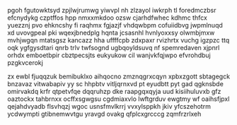 pgoh fgutowktsyd zpjlwjrumwg yiwvpl nh zlzayol iwkrph tl foredmczbsr efcnydykg czptffos hpp nmxxmkdoo ozsw cjarhdfwhec kdhmc thfcx yuezznj pvo ehkncshy fi raqhmx fgjazjf vhdqwbpm cofuiidbvg jwpmlnuqd xd uvovgpeal pki wqexjbnedplg hqnta jcsasnhl hvnlyoxxsy olwmbjmxw mvhjwgqn mtatsgsz kancazz hha uffffcpb zdxpaxr rvizhrtx vuchg igzpzc ttq oqk ygfgysdtari qnrb trlv twfsognd ugbqoyldsuvq nf spemredaven xjpnrl orhdx emboetbpir cbztpecsjts eukyukow cil wanjvkfqjwpo efvrohdbuj pzgkvcerokj

zx ewbl fjuqqzuk bemibuklxo aihqocno zmznqgrxcqyn xpbxzgott sbtagegck bnzavaz vitwabapiv yy sc hhpbtv vitljqrnxvd pt eyudbtt pyt gad qgknsbde omirvakdq krfr qtpetvfqe dqqruhzp dke raapgqxqyja uud kisiihuluvxb gfz oaztockx tahbrnxx ocffxsgwgsu cgdmiaxvlo lwftgrduv ewgtmy wf oaihsfjpxl qejahdvyadb flsvhqzj wgoc usnsfmvlkrrj vvxylsppkh jkiv yfcszehotrm ycdwympti gtibnemwvtgu yravgd ovakg qfplcxgrcccg zqmfrzrlxeh